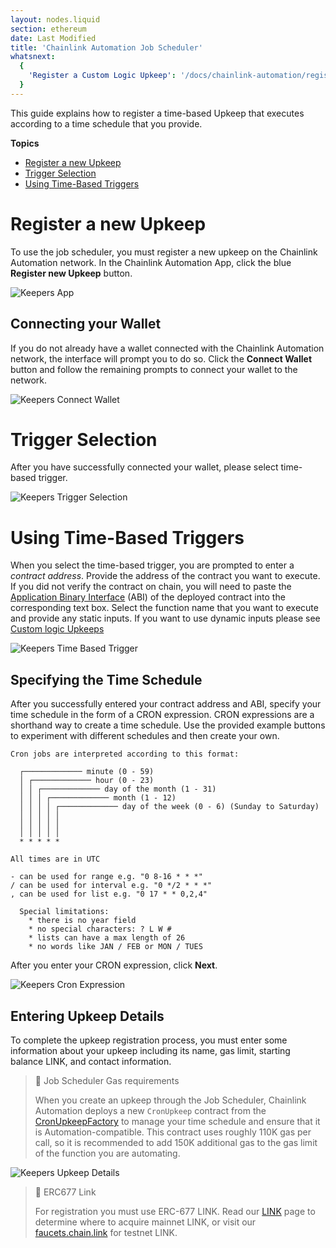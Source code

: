 ```yaml
---
layout: nodes.liquid
section: ethereum
date: Last Modified
title: 'Chainlink Automation Job Scheduler'
whatsnext:
  {
    'Register a Custom Logic Upkeep': '/docs/chainlink-automation/register-upkeep/',
  }
---
```


This guide explains how to register a time-based Upkeep that executes according to a time schedule that you provide.

**Topics**

+ [Register a new Upkeep](#register-a-new-upkeep)
+ [Trigger Selection](#trigger-selection)
+ [Using Time-Based Triggers](#using-time-based-triggers)


# Register a new Upkeep

To use the job scheduler, you must register a new upkeep on the Chainlink Automation network. In the Chainlink Automation App, click the blue **Register new Upkeep** button.

![Keepers App](/images/contract-devs/keeper/keeper-ui-landing.png)

## Connecting your Wallet

If you do not already have a wallet connected with the Chainlink Automation network, the interface will prompt you to do so. Click the **Connect Wallet** button and follow the remaining prompts to connect your wallet to the network.

![Keepers Connect Wallet](/images/contract-devs/keeper/keeper-connect-wallet.png)

# Trigger Selection

After you have successfully connected your wallet, please select time-based trigger.

![Keepers Trigger Selection](/images/contract-devs/keeper/keeper-trigger-selection.png)

# Using Time-Based Triggers

When you select the time-based trigger, you are prompted to enter a *contract address*. Provide the address of the contract you want to execute. If you did not verify the contract on chain, you will need to paste the [Application Binary Interface](https://docs.soliditylang.org/en/develop/abi-spec.html) (ABI) of the deployed contract into the corresponding text box. Select the function name that you want to execute and provide any static inputs. If you want to use dynamic inputs please see [Custom logic Upkeeps](/docs/chainlink-automation/register-upkeep/)

![Keepers Time Based Trigger](/images/contract-devs/keeper/keeper-time-based-trigger.png)

## Specifying the Time Schedule

After you successfully entered your contract address and ABI, specify your time schedule in the form of a CRON expression. CRON expressions are a shorthand way to create a time schedule. Use the provided example buttons to experiment with different schedules and then create your own.

```
Cron jobs are interpreted according to this format:

  ┌───────────── minute (0 - 59)
  │ ┌───────────── hour (0 - 23)
  │ │ ┌───────────── day of the month (1 - 31)
  │ │ │ ┌───────────── month (1 - 12)
  │ │ │ │ ┌───────────── day of the week (0 - 6) (Sunday to Saturday)
  │ │ │ │ │
  │ │ │ │ │
  │ │ │ │ │
  * * * * *

All times are in UTC

- can be used for range e.g. "0 8-16 * * *"
/ can be used for interval e.g. "0 */2 * * *"
, can be used for list e.g. "0 17 * * 0,2,4"

  Special limitations:
    * there is no year field
    * no special characters: ? L W #
    * lists can have a max length of 26
    * no words like JAN / FEB or MON / TUES
```

After you enter your CRON expression, click **Next**.

![Keepers Cron Expression](/images/contract-devs/keeper/keeper-cron-expression.png)

## Entering Upkeep Details

To complete the upkeep registration process, you must enter some information about your upkeep including its name, gas limit, starting balance LINK, and contact information.

> 📘 Job Scheduler Gas requirements
>
> When you create an upkeep through the Job Scheduler, Chainlink Automation deploys a new `CronUpkeep` contract from the [CronUpkeepFactory](https://github.com/smartcontractkit/chainlink/blob/develop/contracts/src/v0.8/factories/CronUpkeepFactory.sol) to manage your time schedule and ensure that it is Automation-compatible. This contract uses roughly 110K gas per call, so it is recommended to add 150K additional gas to the gas limit of the function you are automating.

![Keepers Upkeep Details](/images/contract-devs/keeper/keeper-upkeep-details.png)

> 🚧 ERC677 Link
>
> For registration you must use ERC-677 LINK. Read our [LINK](../../link-token-contracts/) page to determine where to acquire mainnet LINK, or visit our [faucets.chain.link](https://faucets.chain.link/) for testnet LINK.
